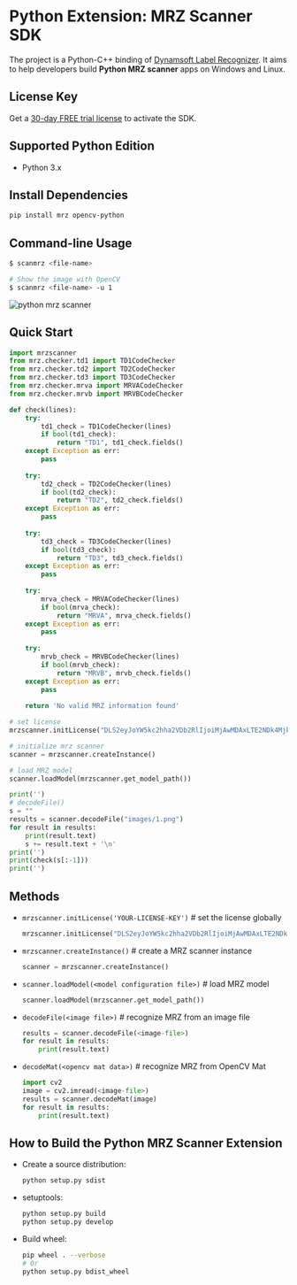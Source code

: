 # Python Extension: MRZ Scanner SDK 
The project is a Python-C++ binding of [Dynamsoft Label Recognizer](https://www.dynamsoft.com/label-recognition/overview/). It aims to help developers build **Python MRZ scanner** apps on Windows and Linux.

## License Key
Get a [30-day FREE trial license](https://www.dynamsoft.com/customer/license/trialLicense/?product=dlr) to activate the SDK.


## Supported Python Edition
* Python 3.x

## Install Dependencies
```bash 
pip install mrz opencv-python
```

## Command-line Usage
```bash 
$ scanmrz <file-name>

# Show the image with OpenCV
$ scanmrz <file-name> -u 1
```

![python mrz scanner](https://www.dynamsoft.com/codepool/img/2022/08/python-mrz-scanner.png)

## Quick Start
```python
import mrzscanner
from mrz.checker.td1 import TD1CodeChecker
from mrz.checker.td2 import TD2CodeChecker
from mrz.checker.td3 import TD3CodeChecker
from mrz.checker.mrva import MRVACodeChecker
from mrz.checker.mrvb import MRVBCodeChecker

def check(lines):
    try:
        td1_check = TD1CodeChecker(lines)
        if bool(td1_check):
            return "TD1", td1_check.fields()
    except Exception as err:
        pass
    
    try:
        td2_check = TD2CodeChecker(lines)
        if bool(td2_check):
            return "TD2", td2_check.fields()
    except Exception as err:
        pass
    
    try:
        td3_check = TD3CodeChecker(lines)
        if bool(td3_check):
            return "TD3", td3_check.fields()
    except Exception as err:
        pass
    
    try:
        mrva_check = MRVACodeChecker(lines)
        if bool(mrva_check):
            return "MRVA", mrva_check.fields()
    except Exception as err:
        pass
    
    try:
        mrvb_check = MRVBCodeChecker(lines)
        if bool(mrvb_check):
            return "MRVB", mrvb_check.fields()
    except Exception as err:
        pass
    
    return 'No valid MRZ information found'

# set license
mrzscanner.initLicense("DLS2eyJoYW5kc2hha2VDb2RlIjoiMjAwMDAxLTE2NDk4Mjk3OTI2MzUiLCJvcmdhbml6YXRpb25JRCI6IjIwMDAwMSIsInNlc3Npb25QYXNzd29yZCI6IndTcGR6Vm05WDJrcEQ5YUoifQ==")

# initialize mrz scanner
scanner = mrzscanner.createInstance()

# load MRZ model
scanner.loadModel(mrzscanner.get_model_path())

print('')
# decodeFile()
s = ""
results = scanner.decodeFile("images/1.png")
for result in results:
    print(result.text)
    s += result.text + '\n'
print('')
print(check(s[:-1]))
print('')
```
        


## Methods
- `mrzscanner.initLicense('YOUR-LICENSE-KEY')` # set the license globally
    
    ```python
    mrzscanner.initLicense("DLS2eyJoYW5kc2hha2VDb2RlIjoiMjAwMDAxLTE2NDk4Mjk3OTI2MzUiLCJvcmdhbml6YXRpb25JRCI6IjIwMDAwMSIsInNlc3Npb25QYXNzd29yZCI6IndTcGR6Vm05WDJrcEQ5YUoifQ==")
    ```

- `mrzscanner.createInstance()` # create a MRZ scanner instance
    
    ```python
    scanner = mrzscanner.createInstance()
    ```
- `scanner.loadModel(<model configuration file>)` # load MRZ model
    
    ```python
    scanner.loadModel(mrzscanner.get_model_path())
    ```
- `decodeFile(<image file>)` # recognize MRZ from an image file

    ```python
    results = scanner.decodeFile(<image-file>)
    for result in results:
        print(result.text)
    ```
- `decodeMat(<opencv mat data>)` # recognize MRZ from OpenCV Mat
    ```python
    import cv2
    image = cv2.imread(<image-file>)
    results = scanner.decodeMat(image)
    for result in results:
        print(result.text)
    ```

## How to Build the Python MRZ Scanner Extension
- Create a source distribution:
    
    ```bash
    python setup.py sdist
    ```

- setuptools:
    
    ```bash
    python setup.py build
    python setup.py develop 
    ```
- Build wheel:
    
    ```bash
    pip wheel . --verbose
    # Or
    python setup.py bdist_wheel
    ```


